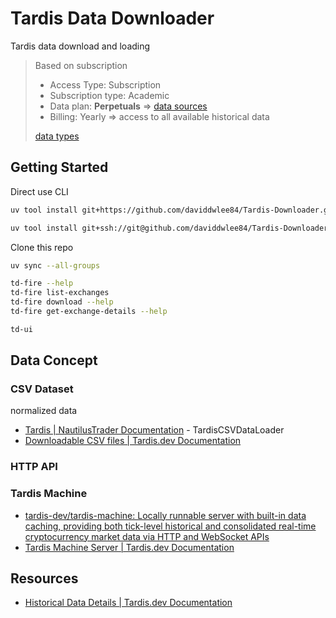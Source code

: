 # Tardis Data Downloader

Tardis data download and loading

> Based on subscription
>
> - Access Type: Subscription
> - Subscription type: Academic
> - Data plan: **Perpetuals** => [data sources](./docs/data-soruces-of-perpetuals.md)
> - Billing: Yearly => access to all available historical data
>
> [data types](./docs/data-types.md)

## Getting Started

Direct use CLI

```bash
uv tool install git+https://github.com/daviddwlee84/Tardis-Downloader.git

uv tool install git+ssh://git@github.com/daviddwlee84/Tardis-Downloader.git -i https://mirrors.tuna.tsinghua.edu.cn/pypi/web/simple
```

Clone this repo

```bash
uv sync --all-groups
```

```bash
td-fire --help
td-fire list-exchanges
td-fire download --help
td-fire get-exchange-details --help
```

```bash
td-ui
```

## Data Concept

### CSV Dataset

normalized data

- [Tardis | NautilusTrader Documentation](https://nautilustrader.io/docs/nightly/integrations/tardis/) - TardisCSVDataLoader
- [Downloadable CSV files | Tardis.dev Documentation](https://docs.tardis.dev/downloadable-csv-files)

### HTTP API

### Tardis Machine

- [tardis-dev/tardis-machine: Locally runnable server with built-in data caching, providing both tick-level historical and consolidated real-time cryptocurrency market data via HTTP and WebSocket APIs](https://github.com/tardis-dev/tardis-machine)
- [Tardis Machine Server | Tardis.dev Documentation](https://docs.tardis.dev/api/tardis-machine)

## Resources

- [Historical Data Details | Tardis.dev Documentation](https://docs.tardis.dev/historical-data-details)

